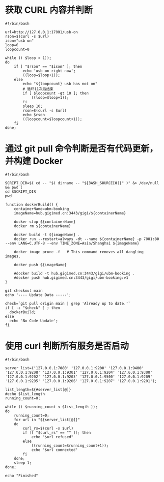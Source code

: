 # 获取 CURL 内容并判断

    #!/bin/bash

	url=http://127.0.0.1:17001/usb-on
	rson=$(curl -s $url)
	ison="usb on"
	loop=0
	loopcount=0

	while (( $loop < 1));
	do
		if [ "$rson" == "$ison" ]; then
			echo 'usb on right now';
			((loop=$loop+1));
		else
			echo "${loopcount} usb has not on"
			# 循环11次后结束
			if [ $loopcount -gt 10 ]; then
				((loop=$loop+1));
			fi
			sleep 10;
			rson=$(curl -s $url)
			echo $rson
			((loopcount=$loopcount+1));
		fi
	done;
  
  
# 通过 git pull 命令判断是否有代码更新，并构建 Docker 
  
	#!/bin/bash

	SCRIPT_DIR=$( cd -- "$( dirname -- "${BASH_SOURCE[0]}" )" &> /dev/null && pwd )
	cd $SCRIPT_DIR
	pwd

	function dockerBuild() {
	    containerName=ubm-booking
	    imageName=hub.gigimed.cn:3443/gigi/${containerName}

	    docker stop ${containerName}
	    docker rm ${containerName}

	    docker build -t ${imageName} .
	    docker run --restart=always -dt --name ${containerName} -p 7001:80 --env LANG=C.UTF-8 --env TIME_ZONE=Asia/Shanghai ${imageName}

	    docker image prune -f   # This command removes all dangling images.

	    docker push ${imageName}

	    #docker build -t hub.gigimed.cn:3443/gigi/ubm-booking .
	    #docker push hub.gigimed.cn:3443/gigi/ubm-booking:v1
	}

	git checkout main
	echo '---- Update Data -----';

	check=`git pull origin main | grep 'Already up to date.'`
	if [ -z "$check" ] ; then
	  dockerBuild;
	else
	  echo 'No Code Update';
	fi


# 使用 curl 判断所有服务是否启动

	#!/bin/bash

	server_list=('127.0.0.1:7080' '127.0.0.1:9200' '127.0.0.1:9400' '127.0.0.1:9208' '127.0.0.1:9301' '127.0.0.1:9204' '127.0.0.1:9300' '127.0.0.1:9202' '127.0.0.1:9203' '127.0.0.1:9500' '127.0.0.1:9209' '127.0.0.1:9205' '127.0.0.1:9206' '127.0.0.1:9207' '127.0.0.1:9201');

	list_length=${#server_list[@]}
	#echo $list_length
	running_count=0;

	while (( $running_count < $list_length ));
	do
		running_count=0;
		for url in "${server_list[@]}"
		do
			curl_rs=$(curl -s $url)
			if [[ "$curl_rs" == "" ]]; then
				echo "$url refused"
			else
				((running_count=$running_count+1));
				echo "$url connected"
			fi
		done;
		sleep 1;
	done;

	echo "Finished"








